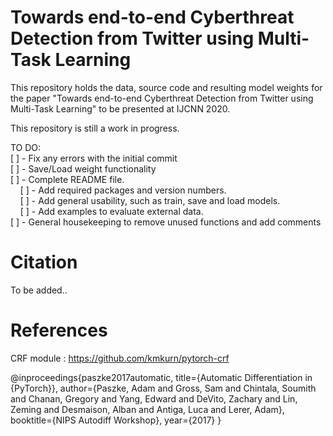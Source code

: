 # Towards end-to-end Cyberthreat Detection from Twitter using Multi-Task Learning 

This repository holds the data, source code and resulting model weights for the paper "Towards end-to-end Cyberthreat Detection from Twitter using Multi-Task Learning" to be presented at IJCNN 2020.

This repository is still a work in progress.

TO DO: </br>
  [ ] - Fix any errors with the initial commit </br>
  [ ] - Save/Load weight functionality </br>
  [ ] - Complete README file. </br>
  &nbsp;&nbsp;&nbsp;  [ ] - Add required packages and version numbers.</br>
  &nbsp;&nbsp;&nbsp;  [ ] - Add general usability, such as train, save and load models.</br>
  &nbsp;&nbsp;&nbsp; [ ] - Add examples to evaluate external data. </br>
  [ ] - General housekeeping to remove unused functions and add comments </br>


# Citation

To be added..

# References

CRF module : https://github.com/kmkurn/pytorch-crf

@inproceedings{paszke2017automatic,
 title={Automatic Differentiation in {PyTorch}},
 author={Paszke, Adam and Gross, Sam and Chintala, Soumith and Chanan, Gregory and Yang, Edward and DeVito, Zachary and Lin, Zeming and Desmaison, Alban and Antiga, Luca and Lerer, Adam},
 booktitle={NIPS Autodiff Workshop},
 year={2017}
}
